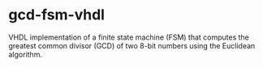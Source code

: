 # gcd-fsm-vhdl
VHDL implementation of a finite state machine (FSM) that computes the greatest common divisor (GCD) of two 8-bit numbers using the Euclidean algorithm.
